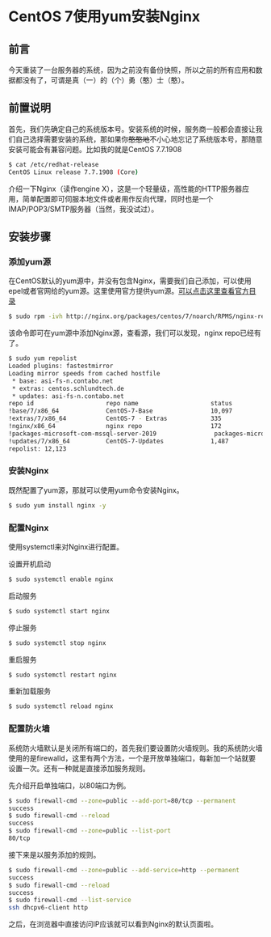 # CentOS 7使用yum安装Nginx

## 前言

今天重装了一台服务器的系统，因为之前没有备份快照，所以之前的所有应用和数据都没有了，可谓是真（一）的（个）勇（憨）士（憨）。

## 前置说明

首先，我们先确定自己的系统版本号。安装系统的时候，服务商一般都会直接让我们自己选择需要安装的系统，那如果你~~憨憨地~~不小心地忘记了系统版本号，那随意安装可能会有兼容问题。比如我的就是CentOS  7.7.1908 

```bash
$ cat /etc/redhat-release
CentOS Linux release 7.7.1908 (Core)
```

介绍一下Nginx（读作engine X），这是一个轻量级，高性能的HTTP服务器应用，简单配置即可伺服本地文件或者用作反向代理，同时也是一个IMAP/POP3/SMTP服务器（当然，我没试过）。

## 安装步骤

### 添加yum源

在CentOS默认的yum源中，并没有包含Nginx，需要我们自己添加，可以使用epel或者官网给的yum源。这里使用官方提供yum源。[可以点击这里查看官方目录](http://nginx.org/packages/centos/7/noarch/RPMS/)

```bash
$ sudo rpm -ivh http://nginx.org/packages/centos/7/noarch/RPMS/nginx-release-centos-7-0.el7.ngx.noarch.rpm
```

该命令即可在yum源中添加Nginx源，查看源，我们可以发现，nginx repo已经有了。

```bash
$ sudo yum repolist
Loaded plugins: fastestmirror
Loading mirror speeds from cached hostfile
 * base: asi-fs-n.contabo.net
 * extras: centos.schlundtech.de
 * updates: asi-fs-n.contabo.net
repo id                    repo name                    status
!base/7/x86_64             CentOS-7-Base                10,097
!extras/7/x86_64           CentOS-7 - Extras            335
!nginx/x86_64              nginx repo                   172
!packages-microsoft-com-mssql-server-2019                packages-microsoft-com-mssql-server-2019                     32
!updates/7/x86_64          CentOS-7-Updates             1,487
repolist: 12,123
```

### 安装Nginx

既然配置了yum源，那就可以使用yum命令安装Nginx。

```bash
$ sudo yum install nginx -y
```

### 配置Nginx

使用systemctl来对Nginx进行配置。

设置开机启动

```bash
$ sudo systemctl enable nginx
```

启动服务

```bash
$ sudo systemctl start nginx
```

停止服务

```bash
$ sudo systemctl stop nginx
```

重启服务

```bash
$ sudo systemctl restart nginx
```

重新加载服务

```bash
$ sudo systemctl reload nginx
```

### 配置防火墙

系统防火墙默认是关闭所有端口的，首先我们要设置防火墙规则。我的系统防火墙使用的是firewalld，这里有两个方法，一个是开放单独端口，每新加一个站就要设置一次。还有一种就是直接添加服务规则。

先介绍开启单独端口，以80端口为例。

```bash
$ sudo firewall-cmd --zone=public --add-port=80/tcp --permanent
success
$ sudo firewall-cmd --reload
success
$ sudo firewall-cmd --zone=public --list-port
80/tcp
```

接下来是以服务添加的规则。

```bash
$ sudo firewall-cmd --zone=public --add-service=http --permanent 
success
$ sudo firewall-cmd --reload
success
$ sudo firewall-cmd --list-service
ssh dhcpv6-client http
```

之后，在浏览器中直接访问IP应该就可以看到Nginx的默认页面啦。